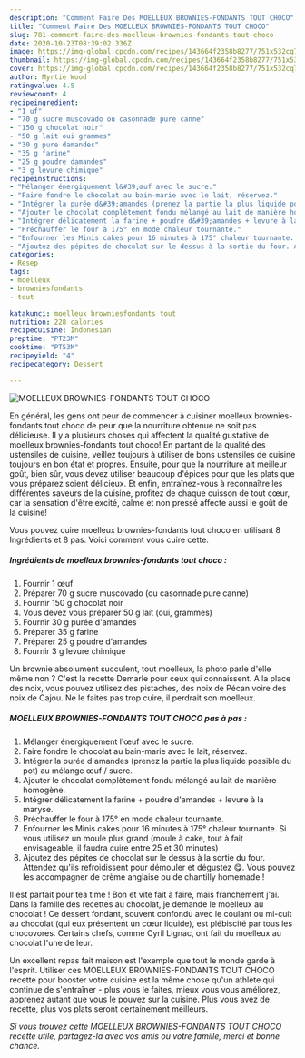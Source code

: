 ```yaml
---
description: "Comment Faire Des MOELLEUX BROWNIES-FONDANTS TOUT CHOCO"
title: "Comment Faire Des MOELLEUX BROWNIES-FONDANTS TOUT CHOCO"
slug: 781-comment-faire-des-moelleux-brownies-fondants-tout-choco
date: 2020-10-23T08:39:02.336Z
image: https://img-global.cpcdn.com/recipes/143664f2358b8277/751x532cq70/moelleux-brownies-fondants-tout-choco-photo-principale-de-la-recette.jpg
thumbnail: https://img-global.cpcdn.com/recipes/143664f2358b8277/751x532cq70/moelleux-brownies-fondants-tout-choco-photo-principale-de-la-recette.jpg
cover: https://img-global.cpcdn.com/recipes/143664f2358b8277/751x532cq70/moelleux-brownies-fondants-tout-choco-photo-principale-de-la-recette.jpg
author: Myrtie Wood
ratingvalue: 4.5
reviewcount: 4
recipeingredient:
- "1 uf"
- "70 g sucre muscovado ou casonnade pure canne"
- "150 g chocolat noir"
- "50 g lait oui grammes"
- "30 g pure damandes"
- "35 g farine"
- "25 g poudre damandes"
- "3 g levure chimique"
recipeinstructions:
- "Mélanger énergiquement l&#39;œuf avec le sucre."
- "Faire fondre le chocolat au bain-marie avec le lait, réservez."
- "Intégrer la purée d&#39;amandes (prenez la partie la plus liquide possible du pot) au mélange œuf / sucre."
- "Ajouter le chocolat complètement fondu mélangé au lait de manière homogène."
- "Intégrer délicatement la farine + poudre d&#39;amandes + levure à la maryse."
- "Préchauffer le four à 175° en mode chaleur tournante."
- "Enfourner les Minis cakes pour 16 minutes à 175° chaleur tournante. Si vous utilisez un moule plus grand (moule à cake, tout à fait envisageable, il faudra cuire entre 25 et 30 minutes)"
- "Ajoutez des pépites de chocolat sur le dessus à la sortie du four. Attendez qu&#39;ils refroidissent pour démouler et dégustez 😋. Vous pouvez les accompagner de crème anglaise ou de chantilly homemade !"
categories:
- Resep
tags:
- moelleux
- browniesfondants
- tout

katakunci: moelleux browniesfondants tout 
nutrition: 228 calories
recipecuisine: Indonesian
preptime: "PT23M"
cooktime: "PT53M"
recipeyield: "4"
recipecategory: Dessert

---
```



![MOELLEUX BROWNIES-FONDANTS TOUT CHOCO](https://img-global.cpcdn.com/recipes/143664f2358b8277/751x532cq70/moelleux-brownies-fondants-tout-choco-photo-principale-de-la-recette.jpg)

En général, les gens ont peur de commencer à cuisiner moelleux brownies-fondants tout choco de peur que la nourriture obtenue ne soit pas délicieuse. Il y a plusieurs choses qui affectent la qualité gustative de moelleux brownies-fondants tout choco! En partant de la qualité des ustensiles de cuisine, veillez toujours à utiliser de bons ustensiles de cuisine toujours en bon état et propres. Ensuite, pour que la nourriture ait meilleur goût, bien sûr, vous devez utiliser beaucoup d'épices pour que les plats que vous préparez soient délicieux. Et enfin, entraînez-vous à reconnaître les différentes saveurs de la cuisine, profitez de chaque cuisson de tout cœur, car la sensation d'être excité, calme et non pressé affecte aussi le goût de la cuisine!

<!--inarticleads1-->

Vous pouvez cuire moelleux brownies-fondants tout choco en utilisant 8 Ingrédients et 8 pas. Voici comment vous cuire cette.

##### Ingrédients de moelleux brownies-fondants tout choco :

1. Fournir 1 œuf
1. Préparer 70 g sucre muscovado (ou casonnade pure canne)
1. Fournir 150 g chocolat noir
1. Vous devez vous préparer 50 g lait (oui, grammes)
1. Fournir 30 g purée d&#39;amandes
1. Préparer 35 g farine
1. Préparer 25 g poudre d&#39;amandes
1. Fournir 3 g levure chimique


Un brownie absolument succulent, tout moelleux, la photo parle d&#39;elle même non ? C&#39;est la recette Demarle pour ceux qui connaissent. A la place des noix, vous pouvez utilisez des pistaches, des noix de Pécan voire des noix de Cajou. Ne le faites pas trop cuire, il perdrait son moelleux. 

<!--inarticleads2-->

##### MOELLEUX BROWNIES-FONDANTS TOUT CHOCO pas à pas :

1. Mélanger énergiquement l&#39;œuf avec le sucre.
1. Faire fondre le chocolat au bain-marie avec le lait, réservez.
1. Intégrer la purée d&#39;amandes (prenez la partie la plus liquide possible du pot) au mélange œuf / sucre.
1. Ajouter le chocolat complètement fondu mélangé au lait de manière homogène.
1. Intégrer délicatement la farine + poudre d&#39;amandes + levure à la maryse.
1. Préchauffer le four à 175° en mode chaleur tournante.
1. Enfourner les Minis cakes pour 16 minutes à 175° chaleur tournante. Si vous utilisez un moule plus grand (moule à cake, tout à fait envisageable, il faudra cuire entre 25 et 30 minutes)
1. Ajoutez des pépites de chocolat sur le dessus à la sortie du four. Attendez qu&#39;ils refroidissent pour démouler et dégustez 😋. Vous pouvez les accompagner de crème anglaise ou de chantilly homemade !


Il est parfait pour tea time ! Bon et vite fait à faire, mais franchement j&#39;ai. Dans la famille des recettes au chocolat, je demande le moelleux au chocolat ! Ce dessert fondant, souvent confondu avec le coulant ou mi-cuit au chocolat (qui eux présentent un cœur liquide), est plébiscité par tous les chocovores. Certains chefs, comme Cyril Lignac, ont fait du moelleux au chocolat l&#39;une de leur. 

<!--inarticleads1-->

<p>
Un excellent repas fait maison est l'exemple que tout le monde garde à l'esprit. Utiliser ces MOELLEUX BROWNIES-FONDANTS TOUT CHOCO recette pour booster votre cuisine est la même chose qu'un athlète qui continue de s'entraîner - plus vous le faites, mieux vous vous améliorez, apprenez autant que vous le pouvez sur la cuisine. Plus vous avez de recette, plus vos plats seront certainement meilleurs.
</p>

<p>
<i>Si vous trouvez cette MOELLEUX BROWNIES-FONDANTS TOUT CHOCO recette utile, partagez-la avec vos amis ou votre famille, merci et bonne chance.</i>
</p>
